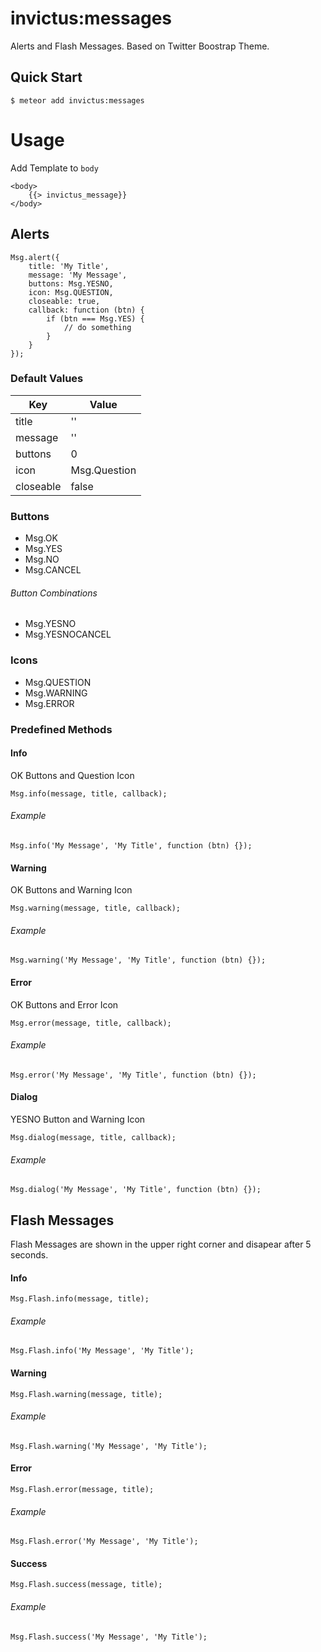 # invictus:messages #

Alerts and Flash Messages.
Based on Twitter Boostrap Theme.

## Quick Start ##

    $ meteor add invictus:messages
    
# Usage #

Add Template to `body`

    <body>
        {{> invictus_message}}
    </body>

## Alerts ##

    Msg.alert({
        title: 'My Title',
        message: 'My Message',
        buttons: Msg.YESNO,
        icon: Msg.QUESTION,
        closeable: true,
        callback: function (btn) {
            if (btn === Msg.YES) {
                // do something
            }
        }
    });
    
### Default Values ###

| Key       | Value         |
| --------- | ------------- |
| title     | ''            |
| message   | ''            |
| buttons   | 0             |
| icon      | Msg.Question  |
| closeable | false         |


### Buttons ###

- Msg.OK
- Msg.YES
- Msg.NO
- Msg.CANCEL

###### Button Combinations ######

- Msg.YESNO
- Msg.YESNOCANCEL

### Icons ###

- Msg.QUESTION
- Msg.WARNING
- Msg.ERROR

### Predefined Methods ###

#### Info ####

OK Buttons and Question Icon

    Msg.info(message, title, callback);

###### Example ######

    Msg.info('My Message', 'My Title', function (btn) {});

#### Warning ####

OK Buttons and Warning Icon

    Msg.warning(message, title, callback);

###### Example ######

    Msg.warning('My Message', 'My Title', function (btn) {});

#### Error ####

OK Buttons and Error Icon

    Msg.error(message, title, callback);

###### Example ######

    Msg.error('My Message', 'My Title', function (btn) {});

#### Dialog ####

YESNO Button and Warning Icon

    Msg.dialog(message, title, callback);

###### Example ######

    Msg.dialog('My Message', 'My Title', function (btn) {});

## Flash Messages ##

Flash Messages are shown in the upper right corner and disapear after 5 seconds.

#### Info ####

    Msg.Flash.info(message, title);

###### Example ######

    Msg.Flash.info('My Message', 'My Title');

#### Warning ####

    Msg.Flash.warning(message, title);

###### Example ######

    Msg.Flash.warning('My Message', 'My Title');

#### Error ####

    Msg.Flash.error(message, title);

###### Example ######

    Msg.Flash.error('My Message', 'My Title');
    
#### Success ####

    Msg.Flash.success(message, title);

###### Example ######

    Msg.Flash.success('My Message', 'My Title');

